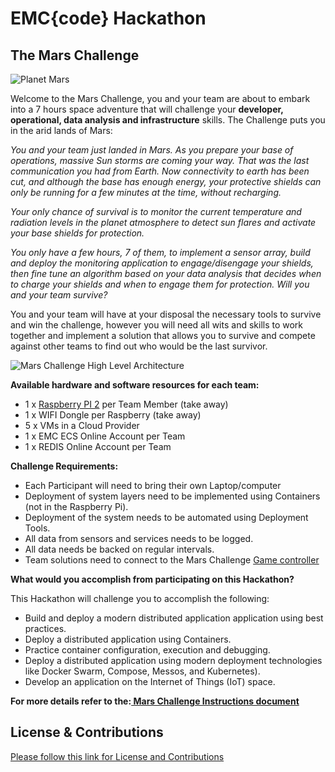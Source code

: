 # EMC{code} Hackathon



## The Mars Challenge

![Planet Mars](https://github.com/emccode/hackathon-mars/blob/master/documentation/images/mars-11608_640.jpg)


Welcome to the Mars Challenge, you and your team are about to embark into a 7 hours space adventure that will challenge your **developer, operational, data analysis and infrastructure** skills. The Challenge puts you in the arid lands of Mars: 


*You and your team just landed in Mars. As you prepare your base of operations, massive Sun storms are coming your way. That was the last communication you had from Earth. Now connectivity to earth has been cut, and although the base has enough energy, your protective shields can only be running for a few minutes at the time, without recharging.* 

*Your only chance of survival is to monitor the current temperature and radiation levels in the planet atmosphere to detect sun flares and activate your base shields for protection.*

*You only have a few hours, 7 of them, to implement a sensor array, build and deploy the monitoring application to engage/disengage your shields, then fine tune an algorithm based on your data analysis that decides when to charge your shields and when to engage them for protection. Will you and your team survive?*

You and your team will have at your disposal the necessary tools to survive and win the challenge, however you will need all wits and skills to work together and implement a solution that allows you to survive and compete against other teams to find out who would be the last survivor.


![Mars Challenge High Level Architecture](https://github.com/emccode/mars-challenge/blob/master/documentation/images/Mars-challenge-high-level-architecture.JPG)


**Available hardware and software resources for each team:**
- 1 x [Raspberry PI 2](http://www.amazon.com/CanaKit-Raspberry-Complete-Original-Preloaded/dp/B008XVAVAW/ref=sr_1_1?s=electronics&ie=UTF8&qid=1439267179&sr=1-1&keywords=raspberry+pi+2) per Team Member (take away)
- 1 x WIFI Dongle per Raspberry (take away)
- 5 x VMs in a Cloud Provider
- 1 x EMC ECS Online Account per Team
- 1 x REDIS Online Account per Team


**Challenge Requirements:**
- Each Participant will need to bring their own Laptop/computer
- Deployment of system layers need to be implemented using Containers (not in the Raspberry Pi).
- Deployment of the system needs to be automated using Deployment Tools.
- All data from sensors and services needs to be logged.
- All data needs be backed on regular intervals.
- Team solutions need to connect to the Mars Challenge [Game controller](https://github.com/emccode/mars-challenge/tree/master/game-controller "Game Controller") 


**What would you accomplish from participating on this Hackathon?**

This Hackathon will challenge you to accomplish the following: 

- Build and deploy a modern distributed application application using best practices.
- Deploy a distributed application using Containers. 
- Practice container configuration, execution and debugging. 
- Deploy a distributed application using modern deployment technologies like  Docker Swarm, Compose, Messos, and Kubernetes).
- Develop an application on the Internet of Things (IoT) space.

**For more details refer to the:[ Mars Challenge Instructions document](https://github.com/emccode/mars-challenge/blob/master/documentation/Mars-challenge-instructions.md "Mars challenge Instructions document")**





## License & Contributions

[Please follow this link for License and Contributions](https://github.com/emccode/mars-challenge/blob/master/documentation/Mars-Challenge-licence.md "License and Contributions")

 




